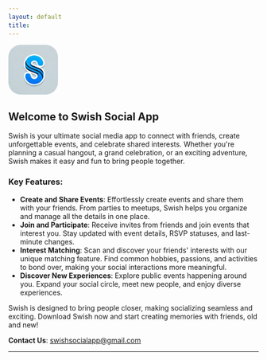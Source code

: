 ```yaml
---
layout: default
title: 
---
```

<img src="logo.png" alt="Swish Logo" style="width: 100px; height: 100px; border-radius: 25%;"/>

## Welcome to Swish Social App

Swish is your ultimate social media app to connect with friends, create unforgettable events, and celebrate shared interests. Whether you're planning a casual hangout, a grand celebration, or an exciting adventure, Swish makes it easy and fun to bring people together.

### Key Features:

- **Create and Share Events**: Effortlessly create events and share them with your friends. From parties to meetups, Swish helps you organize and manage all the details in one place.
- **Join and Participate**: Receive invites from friends and join events that interest you. Stay updated with event details, RSVP statuses, and last-minute changes.
- **Interest Matching**: Scan and discover your friends' interests with our unique matching feature. Find common hobbies, passions, and activities to bond over, making your social interactions more meaningful.
- **Discover New Experiences**: Explore public events happening around you. Expand your social circle, meet new people, and enjoy diverse experiences.

Swish is designed to bring people closer, making socializing seamless and exciting. Download Swish now and start creating memories with friends, old and new!

**Contact Us**: [swishsocialapp@gmail.com](mailto:swishsocialapp@gmail.com)

---

<style>
  .footer {
    display: none;
  }
</style>
